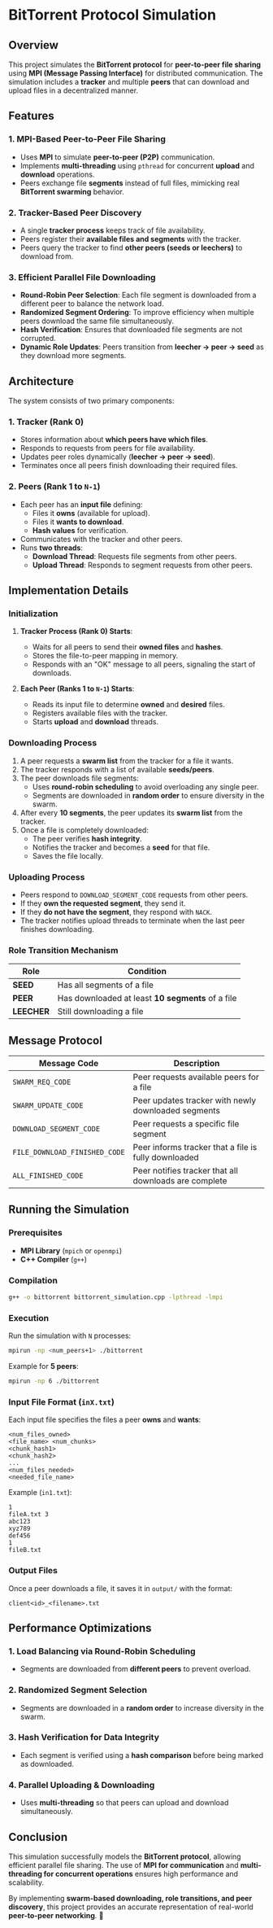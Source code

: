# BitTorrent Protocol Simulation

## Overview
This project simulates the **BitTorrent protocol** for **peer-to-peer file sharing** using **MPI (Message Passing Interface)** for distributed communication. The simulation includes a **tracker** and multiple **peers** that can download and upload files in a decentralized manner.

## Features
### 1. **MPI-Based Peer-to-Peer File Sharing**
- Uses **MPI** to simulate **peer-to-peer (P2P)** communication.
- Implements **multi-threading** using `pthread` for concurrent **upload** and **download** operations.
- Peers exchange file **segments** instead of full files, mimicking real **BitTorrent swarming** behavior.

### 2. **Tracker-Based Peer Discovery**
- A single **tracker process** keeps track of file availability.
- Peers register their **available files and segments** with the tracker.
- Peers query the tracker to find **other peers (seeds or leechers)** to download from.

### 3. **Efficient Parallel File Downloading**
- **Round-Robin Peer Selection**: Each file segment is downloaded from a different peer to balance the network load.
- **Randomized Segment Ordering**: To improve efficiency when multiple peers download the same file simultaneously.
- **Hash Verification**: Ensures that downloaded file segments are not corrupted.
- **Dynamic Role Updates**: Peers transition from **leecher → peer → seed** as they download more segments.

## Architecture
The system consists of two primary components:
### **1. Tracker** (Rank 0)
- Stores information about **which peers have which files**.
- Responds to requests from peers for file availability.
- Updates peer roles dynamically (**leecher → peer → seed**).
- Terminates once all peers finish downloading their required files.

### **2. Peers** (Rank 1 to `N-1`)
- Each peer has an **input file** defining:
  - Files it **owns** (available for upload).
  - Files it **wants to download**.
  - **Hash values** for verification.
- Communicates with the tracker and other peers.
- Runs **two threads**:
  - **Download Thread**: Requests file segments from other peers.
  - **Upload Thread**: Responds to segment requests from other peers.

## Implementation Details
### **Initialization**
1. **Tracker Process (Rank 0) Starts**:
   - Waits for all peers to send their **owned files** and **hashes**.
   - Stores the file-to-peer mapping in memory.
   - Responds with an "OK" message to all peers, signaling the start of downloads.

2. **Each Peer (Ranks 1 to `N-1`) Starts**:
   - Reads its input file to determine **owned** and **desired** files.
   - Registers available files with the tracker.
   - Starts **upload** and **download** threads.

### **Downloading Process**
1. A peer requests a **swarm list** from the tracker for a file it wants.
2. The tracker responds with a list of available **seeds/peers**.
3. The peer downloads file segments:
   - Uses **round-robin scheduling** to avoid overloading any single peer.
   - Segments are downloaded in **random order** to ensure diversity in the swarm.
4. After every **10 segments**, the peer updates its **swarm list** from the tracker.
5. Once a file is completely downloaded:
   - The peer verifies **hash integrity**.
   - Notifies the tracker and becomes a **seed** for that file.
   - Saves the file locally.

### **Uploading Process**
- Peers respond to `DOWNLOAD_SEGMENT_CODE` requests from other peers.
- If they **own the requested segment**, they send it.
- If they **do not have the segment**, they respond with `NACK`.
- The tracker notifies upload threads to terminate when the last peer finishes downloading.

### **Role Transition Mechanism**
| Role     | Condition |
|----------|-----------|
| **SEED** | Has all segments of a file |
| **PEER** | Has downloaded at least **10 segments** of a file |
| **LEECHER** | Still downloading a file |

## Message Protocol
| Message Code | Description |
|-------------|-------------|
| `SWARM_REQ_CODE` | Peer requests available peers for a file |
| `SWARM_UPDATE_CODE` | Peer updates tracker with newly downloaded segments |
| `DOWNLOAD_SEGMENT_CODE` | Peer requests a specific file segment |
| `FILE_DOWNLOAD_FINISHED_CODE` | Peer informs tracker that a file is fully downloaded |
| `ALL_FINISHED_CODE` | Peer notifies tracker that all downloads are complete |


## Running the Simulation
### **Prerequisites**
- **MPI Library** (`mpich` or `openmpi`)
- **C++ Compiler** (`g++`)

### **Compilation**
```sh
g++ -o bittorrent bittorrent_simulation.cpp -lpthread -lmpi
```

### **Execution**
Run the simulation with `N` processes:
```sh
mpirun -np <num_peers+1> ./bittorrent
```
Example for **5 peers**:
```sh
mpirun -np 6 ./bittorrent
```

### **Input File Format (`inX.txt`)**
Each input file specifies the files a peer **owns** and **wants**:
```
<num_files_owned>
<file_name> <num_chunks>
<chunk_hash1>
<chunk_hash2>
...
<num_files_needed>
<needed_file_name>
```
Example (`in1.txt`):
```
1
fileA.txt 3
abc123
xyz789
def456
1
fileB.txt
```

### **Output Files**
Once a peer downloads a file, it saves it in `output/` with the format:
```
client<id>_<filename>.txt
```

## Performance Optimizations
### **1. Load Balancing via Round-Robin Scheduling**
- Segments are downloaded from **different peers** to prevent overload.

### **2. Randomized Segment Selection**
- Segments are downloaded in a **random order** to increase diversity in the swarm.

### **3. Hash Verification for Data Integrity**
- Each segment is verified using a **hash comparison** before being marked as downloaded.

### **4. Parallel Uploading & Downloading**
- Uses **multi-threading** so that peers can upload and download simultaneously.

## Conclusion
This simulation successfully models the **BitTorrent protocol**, allowing efficient parallel file sharing. The use of **MPI for communication** and **multi-threading for concurrent operations** ensures high performance and scalability.

By implementing **swarm-based downloading, role transitions, and peer discovery**, this project provides an accurate representation of real-world **peer-to-peer networking**. 🚀

